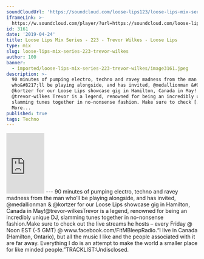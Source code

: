 ```yaml
---
soundCloudUrl: 'https://soundcloud.com/loose-lips123/loose-lips-mix-series-223-trevor-wilkes'
iframeLink: >-
  https://w.soundcloud.com/player/?url=https://soundcloud.com/loose-lips123/loose-lips-mix-series-223-trevor-wilkes&color=00aabb&auto_play=false&hide_related=false&show_comments=true&show_user=true&show_reposts=false
id: 3161
date: '2019-04-24'
title: Loose Lips Mix Series - 223 - Trevor Wilkes - Loose Lips
type: mix
slug: loose-lips-mix-series-223-trevor-wilkes
author: 100
banner:
  - imported/loose-lips-mix-series-223-trevor-wilkes/image3161.jpeg
description: >-
  90 minutes of pumping electro, techno and ravey madness from the man
  who&#8217;ll be playing alongside, and has invited, @medallionman &#038;
  @kortzer for our Loose Lips showcase gig in Hamilton, Canada in May!
  @trevor-wilkes Trevor is a legend, renowned for being an incredibly unique DJ,
  slamming tunes together in no-nonsense fashion. Make sure to check [...]Read
  More...
published: true
tags: Techno
---
```

<iframe id="sc-widget" title="title" width="100" height="160" scrolling="no" frameborder="yes" allow="autoplay" src="https://w.soundcloud.com/player/?url=https://soundcloud.com/loose-lips123/loose-lips-mix-series-223-trevor-wilkes&amp;color=00aabb&amp;auto_play=false&amp;hide_related=false&amp;show_comments=true&amp;show_user=true&amp;show_reposts=false"></iframe>
---
90 minutes of pumping electro, techno and ravey madness from the man who’ll be playing alongside, and has invited, @medallionman & @kortzer for our Loose Lips showcase gig in Hamilton, Canada in May!@trevor-wilkesTrevor is a legend, renowned for being an incredibly unique DJ, slamming tunes together in no-nonsense fashion.Make sure to check out the live streams he hosts – every Friday @ Noon EST (-5 GMT) @ www.facebook.com/FitMBleepRadio.“I live in Canada (Hamilton, Ontario), but all the music I like and the people associated with it are far away. Everything I do is an attempt to make the world a smaller place for like minded people.”TRACKLIST:Undisclosed.